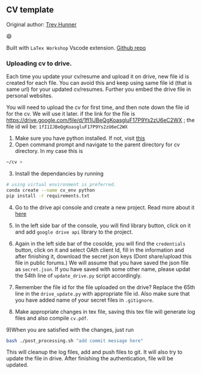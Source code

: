 ## CV template
 
 Original author: [Trey Hunner](http://www.treyhunner.com/) 

:smile:

Built with `LaTex Workshop` Vscode extension. [Github repo](https://github.com/James-Yu/LaTeX-Workshop)
 
### Uploading cv to drive. 

Each time you update your cv/resume and upload it on drive, new file id is created for each file. You can avoid this and keep using same file id (that is same url) for your updated cv/resumes. Further you embed the drive file in personal websites.

You will need to upload the cv for first time, and then note down the file id for the cv. We will use it later. 
if the link for the file is https://drive.google.com/file/d/1fI1IJBeQgKoasgluF17P9Ys2zU6eC2WX ; the file id wil be: `1fI1IJBeQgKoasgluF17P9Ys2zU6eC2WX`

1) Make sure you have python installed. If not, visit [this](https://www.python.org/downloads/)
2) Open command prompt and navigate to the parent directory for cv directory. In my case this is 
```bash
~/cv >  
```
3) Install the dependancies by running  
```bash 
# using virtual environment is preferred.
conda create --name cv_env python
pip install -r requirements.txt
```
4) Go to the drive api console and create a new project. Read more about it [here](https://developers.google.com/drive/api/guides/enable-drive-api)
5) In the left side bar of the console, you will find library button, click on it and add `google drive api` library to the project.
6) Again in the left side bar of the cosolde, you will find the `credentials` button, click on it and select OAth client Id, fill in the information  and after finishing it, download the secret json keys (Dont share/upload this file in public forums.) We will assume that you have saved the json file as  `secret.json`. If you have saved with some other name, please updat the 54th line of `update_drive.py` script accordingly. 

7) Remember the file id for the file uploaded on the drive? Replace the 65th line in the  `drive_update.py` with appropriate file id. Also make sure that you have added name of your secret files in `.gitignore`.

8) Make appropriate changes in tex file, saving this tex file will generate log files and also compile `cv.pdf`. 


9)When you are satisfied with the changes, just run 
```bash
bash ./post_processing.sh "add commit message here"
```
This will cleanup the log files, add and push files to git. It will also try to update the file in drive. After finishing the authentication, file will be updated.



